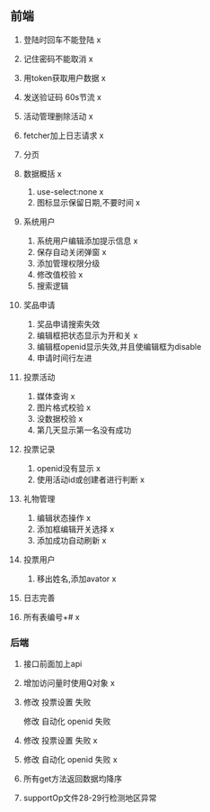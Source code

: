 ## 前端

1. 登陆时回车不能登陆 x
2. 记住密码不能取消 x
3. 用token获取用户数据 x
4. 发送验证码 60s节流 x
5. 活动管理删除活动 x
6. fetcher加上日志请求 x
7. 分页
8. 数据概括 x
   1. use-select:none x
   2. 图标显示保留日期,不要时间 x
9. 系统用户
   1. 系统用户编辑添加提示信息 x
   2. 保存自动关闭弹窗 x
   3. 添加管理权限分级
   4. 修改值校验 x
   5. 搜索逻辑
10. 奖品申请
    1. 奖品申请搜索失效
    2. 编辑框把状态显示为开和关 x
    3. 编辑框openid显示失效,并且使编辑框为disable
    4. 申请时间行左进
11. 投票活动
    1. 媒体查询 x
    2. 图片格式校验 x
    3. 没数据校验 x
    4. 第几天显示第一名没有成功
12. 投票记录
    1. openid没有显示 x
    2. 使用活动id或创建者进行判断 x

13. 礼物管理
    1. 编辑状态操作 x
    2. 添加框编辑开关选择 x
    3. 添加成功自动刷新 x
14. 投票用户
    1. 移出姓名,添加avator x
15. 日志完善
16. 所有表编号+# x





### 后端

1. 接口前面加上api

2. 增加访问量时使用Q对象 x

3. 修改 投票设置 失败

   修改 自动化 openid 失败

4. 修改 投票设置 失败 x

5. 修改 自动化 openid 失败 x

6. 所有get方法返回数据均降序

7. supportOp文件28-29行检测地区异常

   
